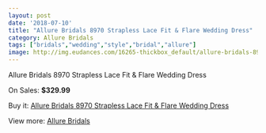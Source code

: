 ```yaml
---
layout: post
date: '2018-07-10'
title: "Allure Bridals 8970 Strapless Lace Fit & Flare Wedding Dress"
category: Allure Bridals
tags: ["bridals","wedding","style","bridal","allure"]
image: http://img.eudances.com/16265-thickbox_default/allure-bridals-8970-strapless-lace-fit-flare-wedding-dress.jpg
---
```

Allure Bridals 8970 Strapless Lace Fit & Flare Wedding Dress

On Sales: **$329.99**
<a href="https://www.eudances.com/en/allure-bridals/4777-allure-bridals-8970-strapless-lace-fit-flare-wedding-dress.html"><amp-img layout="responsive" width="600" height="600" src="//img.eudances.com/16265-thickbox_default/allure-bridals-8970-strapless-lace-fit-flare-wedding-dress.jpg" alt="Allure Bridals 8970 Strapless Lace Fit & Flare Wedding Dress 0" /></a>
<a href="https://www.eudances.com/en/allure-bridals/4777-allure-bridals-8970-strapless-lace-fit-flare-wedding-dress.html"><amp-img layout="responsive" width="600" height="600" src="//img.eudances.com/16266-thickbox_default/allure-bridals-8970-strapless-lace-fit-flare-wedding-dress.jpg" alt="Allure Bridals 8970 Strapless Lace Fit & Flare Wedding Dress 1" /></a>

Buy it: [Allure Bridals 8970 Strapless Lace Fit & Flare Wedding Dress](https://www.eudances.com/en/allure-bridals/4777-allure-bridals-8970-strapless-lace-fit-flare-wedding-dress.html "Allure Bridals 8970 Strapless Lace Fit & Flare Wedding Dress")

View more: [Allure Bridals](https://www.eudances.com/en/2-allure-bridals "Allure Bridals")